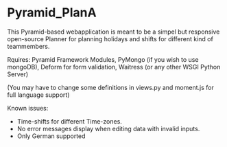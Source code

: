 # Pyramid_PlanA

This Pyramid-based webapplication is meant to be a simpel but responsive open-source Planner for planning holidays and shifts for different kind of teammembers.

Rquires: Pyramid Framework Modules, PyMongo (if you wish to use mongoDB), Deform for form validation, Waitress (or any other WSGI Python Server)

(You may have to change some definitions in views.py and moment.js for full language support)

Known issues:
- Time-shifts for different Time-zones.
- No error messages display when editing data with invalid inputs.
- Only German supported
